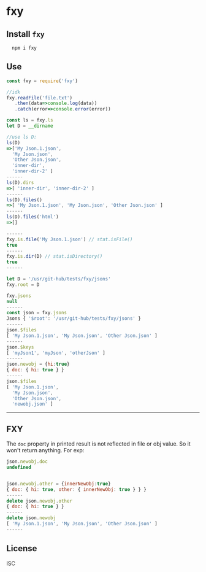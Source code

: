 fxy
=============

Install `fxy` 
-------------
```
  npm i fxy
```

Use 
-------------
```js
const fxy = require('fxy')

//idk
fxy.readFile('file.txt')
   .then(data=>console.log(data))
   .catch(error=>console.error(error)) 

const ls = fxy.ls
let D = __dirname

//use ls D:
ls(D)
=>['My Json.1.json',
  'My Json.json',
  'Other Json.json',
  'inner-dir',
  'inner-dir-2' ]
------
ls(D).dirs
=>[ 'inner-dir', 'inner-dir-2' ]
------
ls(D).files()
=>[ 'My Json.1.json', 'My Json.json', 'Other Json.json' ]
------
ls(D).files('html')
=>[]
```


```js
------
fxy.is.file('My Json.1.json') // stat.isFile()
true
------
fxy.is.dir(D) // stat.isDirectory()
true
------
```



```js
let D = '/usr/git-hub/tests/fxy/jsons'
fxy.root = D

fxy.jsons 
null 
------
const json = fxy.jsons
Jsons { '$root': '/usr/git-hub/tests/fxy/jsons' }
------
json.$files
[ 'My Json.1.json', 'My Json.json', 'Other Json.json' ] 
------
json.$keys
[ 'myJson1', 'myJson', 'otherJson' ]
------
json.newobj = {hi:true}
{ doc: { hi: true } }
------
json.$files
[ 'My Json.1.json',
  'My Json.json',
  'Other Json.json',
  'newobj.json' ]
```

-----
FXY
-----

The `doc` property in printed result is not reflected in file or obj value. So it won't return anything. 
For exp: 
```js
json.newobj.doc
undefined
```

```js

json.newobj.other = {innerNewObj:true}
{ doc: { hi: true, other: { innerNewObj: true } } }
------
delete json.newobj.other
{ doc: { hi: true } }
------
delete json.newobj
[ 'My Json.1.json', 'My Json.json', 'Other Json.json' ]
------


```



License
-------------
ISC